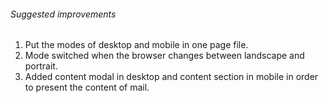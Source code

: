 ###### Suggested improvements

1. Put the modes of desktop and mobile in one page file. 
2. Mode switched when the browser changes between landscape and portrait. 
3. Added content modal in desktop and content section in mobile in order to present the content of mail.